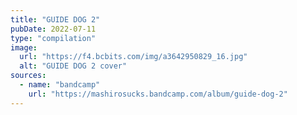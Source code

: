 ```yaml
---
title: "GUIDE DOG 2"
pubDate: 2022-07-11
type: "compilation"
image:
  url: "https://f4.bcbits.com/img/a3642950829_16.jpg"
  alt: "GUIDE DOG 2 cover"
sources:
  - name: "bandcamp"
    url: "https://mashirosucks.bandcamp.com/album/guide-dog-2"
---
```

